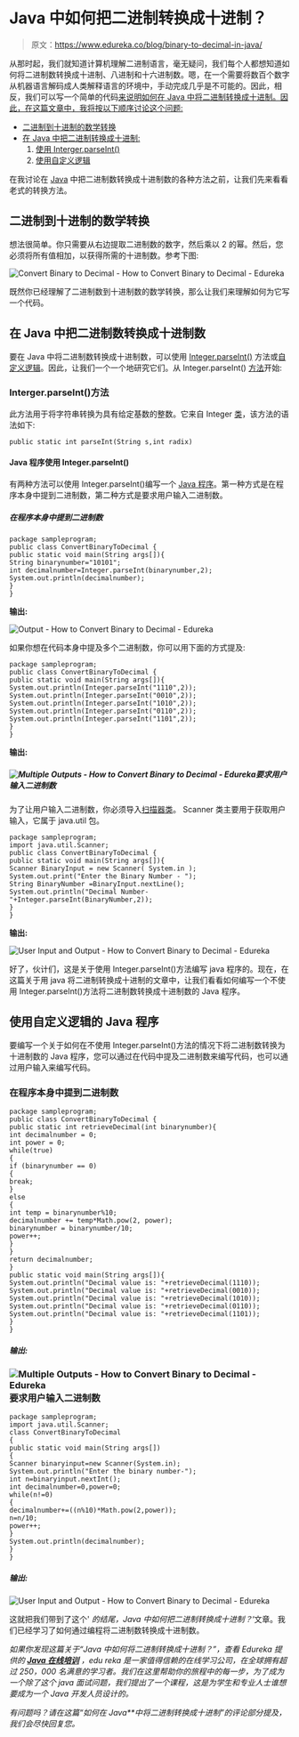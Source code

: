 # Java 中如何把二进制转换成十进制？

> 原文：<https://www.edureka.co/blog/binary-to-decimal-in-java/>

从那时起，我们就知道计算机理解二进制语言，毫无疑问，我们每个人都想知道如何将二进制数转换成十进制、八进制和十六进制数。嗯，在一个需要将数百个数字从机器语言解码成人类解释语言的环境中，手动完成几乎是不可能的。因此，相反，我们可以写一个简单的代码[来说明如何在 Java 中将二进制转换成十进制。因此，在这篇文章中，我将按以下顺序讨论这个问题:](https://www.edureka.co/blog/hello-world-program-in-java/)

*   [二进制到十进制的数学转换](#mathematicalconversionfrombinarytodecimal)
*   [在 Java 中把二进制转换成十进制:](#convertbinarytodecimalnumbersinjava)
    1.  [使用 Interger.parseInt()](#usemethod)
    2.  [使用自定义逻辑](#usecustomlogic)

在我讨论在 [Java](https://www.edureka.co/blog/what-is-java/) 中把二进制数转换成十进制数的各种方法之前，让我们先来看看老式的转换方法。

## **二进制到十进制的数学转换**

想法很简单。你只需要从右边提取二进制数的数字，然后乘以 2 的幂。然后，您必须将所有值相加，以获得所需的十进制数。参考下图:

![Convert Binary to Decimal - How to Convert Binary to Decimal - Edureka](img/6bf5c10f6ce6768713924eec7ab5fbd9.png)

既然你已经理解了二进制数到十进制数的数学转换，那么让我们来理解如何为它写一个代码。

## **在 Java 中把二进制数转换成十进制数**

要在 Java 中将二进制数转换成十进制数，可以使用 [Integer.parseInt()](#usemethod) 方法或[自定义逻辑](#usecustomlogic)。因此，让我们一个一个地研究它们。从 Integer.parseInt() [方法](https://www.edureka.co/blog/java-methods/)开始:

### **Interger.parseInt()方法**

此方法用于将字符串转换为具有给定基数的整数。它来自 Integer [类](https://www.edureka.co/blog/java-objects-and-classes/)，该方法的语法如下:

```
public static int parseInt(String s,int radix)  

```

#### **Java 程序使用 Integer.parseInt()**

有两种方法可以使用 Integer.parseInt()编写一个 [Java 程序](https://www.edureka.co/blog/java-programs/)。第一种方式是在程序本身中提到二进制数，第二种方式是要求用户输入二进制数。

##### **在程序本身中提到二进制数**

```
package sampleprogram;
public class ConvertBinaryToDecimal {
public static void main(String args[]){
String binarynumber="10101";
int decimalnumber=Integer.parseInt(binarynumber,2);
System.out.println(decimalnumber);
}
}

```

**输出:**

![Output - How to Convert Binary to Decimal - Edureka](img/348f0e55c93f5e2106ef1398cabc5aaf.png)

如果你想在代码本身中提及多个二进制数，你可以用下面的方式提及:

```
package sampleprogram;
public class ConvertBinaryToDecimal {
public static void main(String args[]){
System.out.println(Integer.parseInt("1110",2));
System.out.println(Integer.parseInt("0010",2));
System.out.println(Integer.parseInt("1010",2));
System.out.println(Integer.parseInt("0110",2));
System.out.println(Integer.parseInt("1101",2));
}
}

```

**输出:**

##### **![Multiple Outputs - How to Convert Binary to Decimal - Edureka](img/91e09a9b09c1d51f140c0931e7bf57f4.png)要求用户输入二进制数**

为了让用户输入二进制数，你必须导入[扫描器类](https://www.edureka.co/blog/scanner-class-in-java/)。 Scanner 类主要用于获取用户输入，它属于 java.util 包。

```
package sampleprogram;
import java.util.Scanner;
public class ConvertBinaryToDecimal {
public static void main(String args[]){
Scanner BinaryInput = new Scanner( System.in );
System.out.print("Enter the Binary Number - ");
String BinaryNumber =BinaryInput.nextLine();
System.out.println("Decimal Number- "+Integer.parseInt(BinaryNumber,2));
}
}

```

**输出:**

![User Input and Output - How to Convert Binary to Decimal - Edureka](img/4b294c1511fd6e1df56828b4d564e31b.png)

好了，伙计们，这是关于使用 Integer.parseInt()方法编写 java 程序的。现在，在这篇关于用 java 将二进制转换成十进制的文章中，让我们看看如何编写一个不使用 Integer.parseInt()方法将二进制数转换成十进制数的 Java 程序。

## **使用自定义逻辑的 Java 程序**

要编写一个关于如何在不使用 Integer.parseInt()方法的情况下将二进制数转换为十进制数的 Java 程序，您可以通过在代码中提及二进制数来编写代码，也可以通过用户输入来编写代码。

### **在程序本身中提到二进制数**

```
package sampleprogram;
public class ConvertBinaryToDecimal {
public static int retrieveDecimal(int binarynumber){
int decimalnumber = 0;
int power = 0;
while(true)
{
if (binarynumber == 0)
{
break;
}
else
{
int temp = binarynumber%10;
decimalnumber += temp*Math.pow(2, power);
binarynumber = binarynumber/10;
power++;
}
}
return decimalnumber;
}
public static void main(String args[]){
System.out.println("Decimal value is: "+retrieveDecimal(1110));
System.out.println("Decimal value is: "+retrieveDecimal(0010));
System.out.println("Decimal value is: "+retrieveDecimal(1010));
System.out.println("Decimal value is: "+retrieveDecimal(0110));
System.out.println("Decimal value is: "+retrieveDecimal(1101));
}
}

```

##### **输出:**

### ![Multiple Outputs - How to Convert Binary to Decimal - Edureka](img/55427aec2cfe12fa56fee462438e011e.png)要求用户输入二进制数

```
package sampleprogram;
import java.util.Scanner;
class ConvertBinaryToDecimal
{
public static void main(String args[])
{
Scanner binaryinput=new Scanner(System.in);
System.out.println("Enter the binary number-");
int n=binaryinput.nextInt();
int decimalnumber=0,power=0;
while(n!=0)
{
decimalnumber+=((n%10)*Math.pow(2,power));
n=n/10;
power++;
}
System.out.println(decimalnumber);
}
}

```

##### **输出:**

![User Input and Output - How to Convert Binary to Decimal - Edureka](img/1647677c71a2f60cd79e473a21da97d8.png)

这就把我们带到了这个' *的结尾，Java 中如何把二进制转换成十进制？*‘文章。我们已经学习了如何通过编程将二进制数转换成十进制数。

*如果你发现这篇关于“Java 中如何将二进制转换成十进制？”，查看 Edureka 提供的 [**Java 在线培训**](https://www.edureka.co/java-j2ee-training-course) ，edu reka 是一家值得信赖的在线学习公司，在全球拥有超过 250，000 名满意的学习者。我们在这里帮助你的旅程中的每一步，为了成为一个除了这个 java 面试问题，我们提出了一个课程，这是为学生和专业人士谁想要成为一个 Java 开发人员设计的。*

*有问题吗？请在这篇“如何在 Java**中将二进制转换成十进制”的评论部分提及，我们会尽快回复您。*
